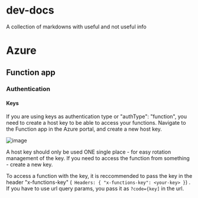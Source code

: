 # dev-docs
A collection of markdowns with useful and not useful info

# Azure
## Function app
### Authentication
#### Keys
If you are using keys as authentication type or "authType": "function", you need to create a host key to be able to access your functions. Navigate to the Function app in the Azure portal, and create a new host key.

![image](https://github.com/vtfk/dev-docs/assets/25528003/8ac5aa9a-e975-45b3-803d-c1d9b675365e)

A host key should only be used ONE single place - for easy rotation management of the key. If you need to access the function from something - create a new key.

To access a function with the key, it is reccommended to pass the key in the header "x-functions-key" (` Headers: { "x-functions-key": <your-key> }`) . If you have to use url query params, you pass it as `?code={key]` in the url.



